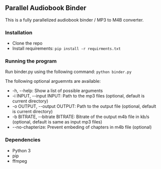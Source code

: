 ## Parallel Audiobook Binder
This is a fully parallelized audiobook binder / MP3 to M4B converter.

### Installation
- Clone the repo
- Install requirements: `pip install -r requirments.txt`

### Running the program
Run binder.py using the following command: `python binder.py`

The following optional arguemnts are available:
- -h, --help: Show a list of possible arguments
- -i INPUT, --input INPUT: Path to the mp3 files (optional, default is current directory)
- -o OUTPUT, --output OUTPUT: Path to the output file (optional, default is current directory)
- -b BITRATE, --bitrate BITRATE: Bitrate of the output m4b file in kb/s (optional, default is same as input mp3 files)
- --no-chapterize: Prevent embeding of chapters in m4b file (optional)

### Dependencies
- Python 3
- pip
- ffmpeg

